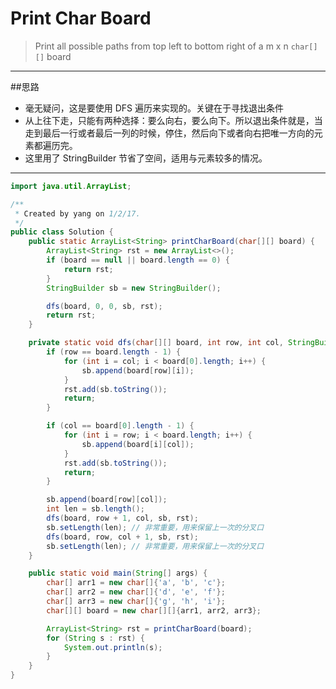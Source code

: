 # Print Char Board

> Print all possible paths from top left to bottom right of a m x n `char[][]` board

-------
##思路
* 毫无疑问，这是要使用 DFS 遍历来实现的。关键在于寻找退出条件
* 从上往下走，只能有两种选择：要么向右，要么向下。所以退出条件就是，当走到最后一行或者最后一列的时候，停住，然后向下或者向右把唯一方向的元素都遍历完。
* 这里用了 StringBuilder 节省了空间，适用与元素较多的情况。

--------


```java
import java.util.ArrayList;

/**
 * Created by yang on 1/2/17.
 */
public class Solution {
    public static ArrayList<String> printCharBoard(char[][] board) {
        ArrayList<String> rst = new ArrayList<>();
        if (board == null || board.length == 0) {
            return rst;
        }
        StringBuilder sb = new StringBuilder();

        dfs(board, 0, 0, sb, rst);
        return rst;
    }

    private static void dfs(char[][] board, int row, int col, StringBuilder sb, ArrayList<String> rst) {
        if (row == board.length - 1) {
            for (int i = col; i < board[0].length; i++) {
                sb.append(board[row][i]);
            }
            rst.add(sb.toString());
            return;
        }

        if (col == board[0].length - 1) {
            for (int i = row; i < board.length; i++) {
                sb.append(board[i][col]);
            }
            rst.add(sb.toString());
            return;
        }

        sb.append(board[row][col]);
        int len = sb.length();
        dfs(board, row + 1, col, sb, rst);
        sb.setLength(len); // 非常重要，用来保留上一次的分叉口
        dfs(board, row, col + 1, sb, rst);
        sb.setLength(len); // 非常重要，用来保留上一次的分叉口
    }

    public static void main(String[] args) {
        char[] arr1 = new char[]{'a', 'b', 'c'};
        char[] arr2 = new char[]{'d', 'e', 'f'};
        char[] arr3 = new char[]{'g', 'h', 'i'};
        char[][] board = new char[][]{arr1, arr2, arr3};

        ArrayList<String> rst = printCharBoard(board);
        for (String s : rst) {
            System.out.println(s);
        }
    }
}

```

